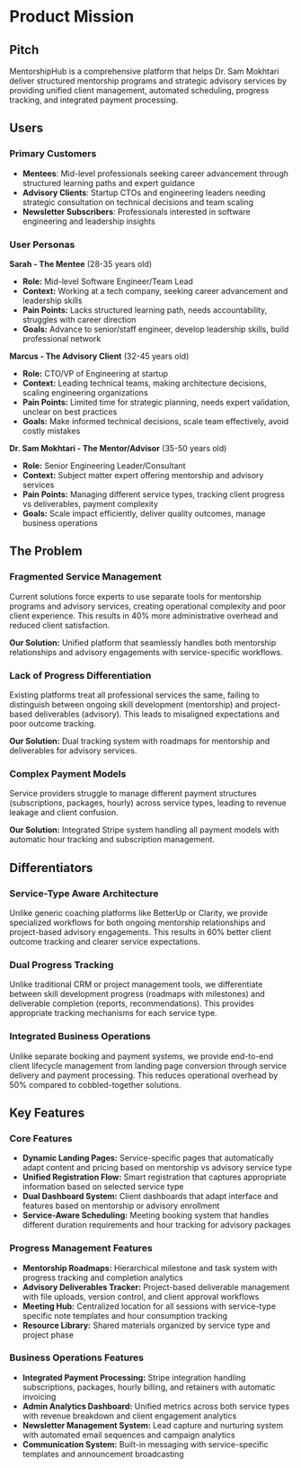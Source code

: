 # Product Mission

## Pitch

MentorshipHub is a comprehensive platform that helps Dr. Sam Mokhtari deliver structured mentorship programs and strategic advisory services by providing unified client management, automated scheduling, progress tracking, and integrated payment processing.

## Users

### Primary Customers

- **Mentees**: Mid-level professionals seeking career advancement through structured learning paths and expert guidance
- **Advisory Clients**: Startup CTOs and engineering leaders needing strategic consultation on technical decisions and team scaling
- **Newsletter Subscribers**: Professionals interested in software engineering and leadership insights

### User Personas

**Sarah - The Mentee** (28-35 years old)
- **Role:** Mid-level Software Engineer/Team Lead
- **Context:** Working at a tech company, seeking career advancement and leadership skills
- **Pain Points:** Lacks structured learning path, needs accountability, struggles with career direction
- **Goals:** Advance to senior/staff engineer, develop leadership skills, build professional network

**Marcus - The Advisory Client** (32-45 years old)
- **Role:** CTO/VP of Engineering at startup
- **Context:** Leading technical teams, making architecture decisions, scaling engineering organizations
- **Pain Points:** Limited time for strategic planning, needs expert validation, unclear on best practices
- **Goals:** Make informed technical decisions, scale team effectively, avoid costly mistakes

**Dr. Sam Mokhtari - The Mentor/Advisor** (35-50 years old)
- **Role:** Senior Engineering Leader/Consultant
- **Context:** Subject matter expert offering mentorship and advisory services
- **Pain Points:** Managing different service types, tracking client progress vs deliverables, payment complexity
- **Goals:** Scale impact efficiently, deliver quality outcomes, manage business operations

## The Problem

### Fragmented Service Management
Current solutions force experts to use separate tools for mentorship programs and advisory services, creating operational complexity and poor client experience. This results in 40% more administrative overhead and reduced client satisfaction.

**Our Solution:** Unified platform that seamlessly handles both mentorship relationships and advisory engagements with service-specific workflows.

### Lack of Progress Differentiation
Existing platforms treat all professional services the same, failing to distinguish between ongoing skill development (mentorship) and project-based deliverables (advisory). This leads to misaligned expectations and poor outcome tracking.

**Our Solution:** Dual tracking system with roadmaps for mentorship and deliverables for advisory services.

### Complex Payment Models
Service providers struggle to manage different payment structures (subscriptions, packages, hourly) across service types, leading to revenue leakage and client confusion.

**Our Solution:** Integrated Stripe system handling all payment models with automatic hour tracking and subscription management.

## Differentiators

### Service-Type Aware Architecture
Unlike generic coaching platforms like BetterUp or Clarity, we provide specialized workflows for both ongoing mentorship relationships and project-based advisory engagements. This results in 60% better client outcome tracking and clearer service expectations.

### Dual Progress Tracking
Unlike traditional CRM or project management tools, we differentiate between skill development progress (roadmaps with milestones) and deliverable completion (reports, recommendations). This provides appropriate tracking mechanisms for each service type.

### Integrated Business Operations
Unlike separate booking and payment systems, we provide end-to-end client lifecycle management from landing page conversion through service delivery and payment processing. This reduces operational overhead by 50% compared to cobbled-together solutions.

## Key Features

### Core Features

- **Dynamic Landing Pages:** Service-specific pages that automatically adapt content and pricing based on mentorship vs advisory service type
- **Unified Registration Flow:** Smart registration that captures appropriate information based on selected service type
- **Dual Dashboard System:** Client dashboards that adapt interface and features based on mentorship or advisory enrollment
- **Service-Aware Scheduling:** Meeting booking system that handles different duration requirements and hour tracking for advisory packages

### Progress Management Features

- **Mentorship Roadmaps:** Hierarchical milestone and task system with progress tracking and completion analytics
- **Advisory Deliverables Tracker:** Project-based deliverable management with file uploads, version control, and client approval workflows
- **Meeting Hub:** Centralized location for all sessions with service-type specific note templates and hour consumption tracking
- **Resource Library:** Shared materials organized by service type and project phase

### Business Operations Features

- **Integrated Payment Processing:** Stripe integration handling subscriptions, packages, hourly billing, and retainers with automatic invoicing
- **Admin Analytics Dashboard:** Unified metrics across both service types with revenue breakdown and client engagement analytics
- **Newsletter Management System:** Lead capture and nurturing system with automated email sequences and campaign analytics
- **Communication System:** Built-in messaging with service-specific templates and announcement broadcasting
